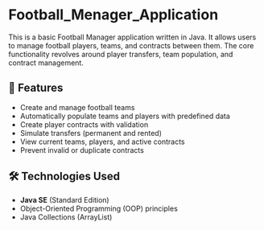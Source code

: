 # Football_Menager_Application

This is a basic Football Manager application written in Java. It allows users to manage football players, teams, and contracts between them. The core functionality revolves around player transfers, team population, and contract management.

## 📌 Features

- Create and manage football teams
- Automatically populate teams and players with predefined data
- Create player contracts with validation
- Simulate transfers (permanent and rented)
- View current teams, players, and active contracts
- Prevent invalid or duplicate contracts

## 🛠 Technologies Used

- **Java SE** (Standard Edition)
- Object-Oriented Programming (OOP) principles
- Java Collections (ArrayList)
